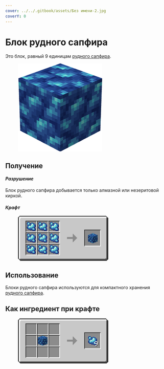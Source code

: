 ```yaml
---
cover: ../../.gitbook/assets/Без имени-2.jpg
coverY: 0
---
```


# Блок рудного сапфира

Это блок, равный 9 единицам [рудного сапфира](../materialy/metally-i-mineraly/rudnyi-sapfir.md).

<figure><img src="../../.gitbook/assets/raw_blue_ore_block.png" alt=""><figcaption></figcaption></figure>

## Получение

#### _Разрушение_

Блок рудного сапфира добывается только алмазной или незеритовой киркой.

#### _Крафт_

<figure><img src="../../.gitbook/assets/raw_blue_ore_block_result-x1.png" alt=""><figcaption></figcaption></figure>

## Использование

Блоки рудного сапфира используются для компактного хранения [рудного сапфира](../materialy/metally-i-mineraly/rudnyi-sapfir.md).

## Как ингредиент при крафте

<figure><img src="../../.gitbook/assets/raw_blue_ore_result-multi.png" alt=""><figcaption></figcaption></figure>
